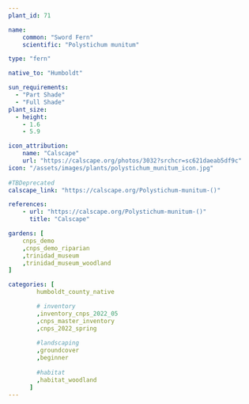 ```yaml
---
plant_id: 71

name: 
    common: "Sword Fern" 
    scientific: "Polystichum munitum"  

type: "fern"

native_to: "Humboldt"

sun_requirements:
  - "Part Shade"
  - "Full Shade"
plant_size:
  - height: 
    - 1.6
    - 5.9

icon_attribution: 
    name: "Calscape"
    url: "https://calscape.org/photos/3032?srchcr=sc621daeab5df9c" 
icon: "/assets/images/plants/polystichum_munitum_icon.jpg"
 
#TBDeprecated
calscape_link: "https://calscape.org/Polystichum-munitum-()"

references:
    - url: "https://calscape.org/Polystichum-munitum-()"
      title: "Calscape"

gardens: [ 
    cnps_demo
    ,cnps_demo_riparian
    ,trinidad_museum
    ,trinidad_museum_woodland
]

categories: [
        humboldt_county_native

        # inventory
        ,inventory_cnps_2022_05
        ,cnps_master_inventory
        ,cnps_2022_spring
        
        #landscaping
        ,groundcover
        ,beginner
    
        #habitat
        ,habitat_woodland
      ]
---
```

